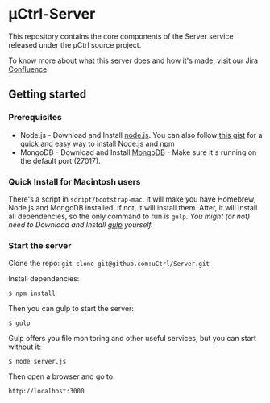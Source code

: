 # µCtrl-Server

This repository contains the core components of the Server service released under the µCtrl source project. 

To know more about what this server does and how it's made, visit our [Jira Confluence][jiraConfluenceServer]

## Getting started

### Prerequisites

* Node.js - Download and Install [node.js][nodejs]. You can also follow [this gist][HowToInstallNode] for a quick and easy way to install Node.js and npm
* MongoDB - Download and Install [MongoDB][mongodb] - Make sure it's running on the default port (27017).

### Quick Install for Macintosh users

There's a script in `script/bootstrap-mac`. It will make you have Homebrew, Node.js and MongoDB installed. If not, it will install them. After, it will install all dependencies, so the only command to run is `gulp`. *You might (or not) need to Download and Install [gulp][gulp] yourself.*

### Start the server

Clone the repo:
`git clone git@github.com:uCtrl/Server.git`

Install dependencies:

`$ npm install`

Then you can gulp to start the server:

`$ gulp`

Gulp offers you file monitoring and other useful services, but you can start without it: 

`$ node server.js`

Then open a browser and go to:

`http://localhost:3000`

[nodejs]: http://nodejs.org/
[HowToInstallNode]: https://gist.github.com/isaacs/579814
[mongodb]: http://www.mongodb.org/
[jiraConfluenceServer]: https://curuba.atlassian.net/wiki/pages/viewpage.action?pageId=11796534
[gulp]: https://github.com/gulpjs/gulp/
